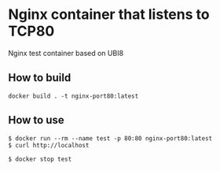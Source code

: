 # Nginx container that listens to TCP80
Nginx test container based on UBI8

## How to build
```
docker build . -t nginx-port80:latest 
```

## How to use
```
$ docker run --rm --name test -p 80:80 nginx-port80:latest 
$ curl http://localhost 

$ docker stop test
```

